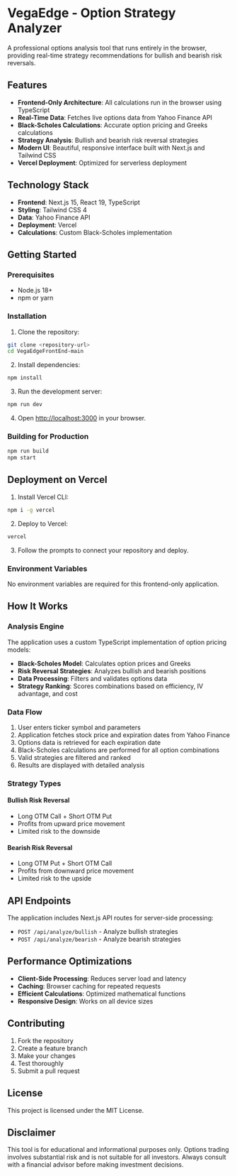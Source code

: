 # VegaEdge - Option Strategy Analyzer

A professional options analysis tool that runs entirely in the browser, providing real-time strategy recommendations for bullish and bearish risk reversals.

## Features

- **Frontend-Only Architecture**: All calculations run in the browser using TypeScript
- **Real-Time Data**: Fetches live options data from Yahoo Finance API
- **Black-Scholes Calculations**: Accurate option pricing and Greeks calculations
- **Strategy Analysis**: Bullish and bearish risk reversal strategies
- **Modern UI**: Beautiful, responsive interface built with Next.js and Tailwind CSS
- **Vercel Deployment**: Optimized for serverless deployment

## Technology Stack

- **Frontend**: Next.js 15, React 19, TypeScript
- **Styling**: Tailwind CSS 4
- **Data**: Yahoo Finance API
- **Deployment**: Vercel
- **Calculations**: Custom Black-Scholes implementation

## Getting Started

### Prerequisites

- Node.js 18+ 
- npm or yarn

### Installation

1. Clone the repository:
```bash
git clone <repository-url>
cd VegaEdgeFrontEnd-main
```

2. Install dependencies:
```bash
npm install
```

3. Run the development server:
```bash
npm run dev
```

4. Open [http://localhost:3000](http://localhost:3000) in your browser.

### Building for Production

```bash
npm run build
npm start
```

## Deployment on Vercel

1. Install Vercel CLI:
```bash
npm i -g vercel
```

2. Deploy to Vercel:
```bash
vercel
```

3. Follow the prompts to connect your repository and deploy.

### Environment Variables

No environment variables are required for this frontend-only application.

## How It Works

### Analysis Engine

The application uses a custom TypeScript implementation of option pricing models:

- **Black-Scholes Model**: Calculates option prices and Greeks
- **Risk Reversal Strategies**: Analyzes bullish and bearish positions
- **Data Processing**: Filters and validates options data
- **Strategy Ranking**: Scores combinations based on efficiency, IV advantage, and cost

### Data Flow

1. User enters ticker symbol and parameters
2. Application fetches stock price and expiration dates from Yahoo Finance
3. Options data is retrieved for each expiration date
4. Black-Scholes calculations are performed for all option combinations
5. Valid strategies are filtered and ranked
6. Results are displayed with detailed analysis

### Strategy Types

#### Bullish Risk Reversal
- Long OTM Call + Short OTM Put
- Profits from upward price movement
- Limited risk to the downside

#### Bearish Risk Reversal  
- Long OTM Put + Short OTM Call
- Profits from downward price movement
- Limited risk to the upside

## API Endpoints

The application includes Next.js API routes for server-side processing:

- `POST /api/analyze/bullish` - Analyze bullish strategies
- `POST /api/analyze/bearish` - Analyze bearish strategies

## Performance Optimizations

- **Client-Side Processing**: Reduces server load and latency
- **Caching**: Browser caching for repeated requests
- **Efficient Calculations**: Optimized mathematical functions
- **Responsive Design**: Works on all device sizes

## Contributing

1. Fork the repository
2. Create a feature branch
3. Make your changes
4. Test thoroughly
5. Submit a pull request

## License

This project is licensed under the MIT License.

## Disclaimer

This tool is for educational and informational purposes only. Options trading involves substantial risk and is not suitable for all investors. Always consult with a financial advisor before making investment decisions.
